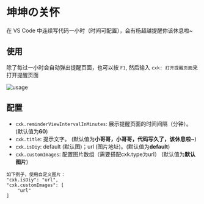 #  坤坤の关怀

在 VS Code 中连续写代码一小时（时间可配置），会有杨超越提醒你该休息啦~

## 使用

除了每过一小时会自动弹出提醒页面，也可以按 `F1`, 然后输入 `cxk: 打开提醒页面`来打开提醒页面

![usage](images/usage.png)

## 配置

* `cxk.reminderViewIntervalInMinutes`: 展示提醒页面的时间间隔（分钟）。(默认值为**60**)
* `cxk.title`: 提示文字。 (默认值为**小哥哥，小哥哥，代码写久了，该休息啦~**)
* `cxk.isDiy`: default (默认图)；url (图片地址)。(默认值为**default**)
* `cxk.customImages`: 配置图片数组（需要搭配cxk.type为url） (默认值为**默认图片**)

```
如下例子，使用自定义图片：
"cxk.isDiy": "url",
"cxk.customImages": [
    "url"
]
```